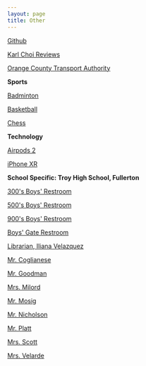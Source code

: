```yaml
---
layout: page
title: Other
---
```


[Github](https://karlcxu.github.io/KarlChoiReviews/2007/10/19/Github.html)

[Karl Choi Reviews](https://karlcxu.github.io/KarlChoiReviews/2019/01/29/Kcxreviews.html)

[Orange County Transport Authority](https://karlcxu.github.io/KarlChoiReviews/1991/01/01/OCTA.html)

**Sports**

[Badminton](https://karlcxu.github.io/KarlChoiReviews/1934/07/05/Badminton.html)

[Basketball](https://karlcxu.github.io/KarlChoiReviews/1891/12/01/Basketball.html)

[Chess](https://karlcxu.github.io/KarlChoiReviews/1851/05/01/Modern-Chess.html)

**Technology**

[Airpods 2](https://karlcxu.github.io/KarlChoiReviews/2019/03/29/Airpods2.html)

[iPhone XR](https://karlcxu.github.io/KarlChoiReviews/2018/09/12/iPhone-XR.html)

**School Specific: Troy High School, Fullerton**

[300's Boys' Restroom](https://karlcxu.github.io/KarlChoiReviews/2019/01/30/300-Restroom.html)

[500's Boys' Restroom](https://karlcxu.github.io/KarlChoiReviews/2019/01/29/500Restroom.html)

[900's Boys' Restroom](https://karlcxu.github.io/KarlChoiReviews/2019/01/30/900-Restroom.html)

[Boys' Gate Restroom](https://karlcxu.github.io/KarlChoiReviews/2019/01/30/Gate-Restroom.html)

[Librarian, Iliana Velazquez](https://karlcxu.github.io/KarlChoiReviews/2019/01/29/THS-Librarian.html)

[Mr. Coglianese](https://karlcxu.github.io/KarlChoiReviews/2019/01/29/Mr.-Coglianese.html)

[Mr. Goodman](https://karlcxu.github.io/KarlChoiReviews/2019/02/06/Mr-Goodman.html)

[Mrs. Milord](https://karlcxu.github.io/KarlChoiReviews/2019/02/06/Mrs-Milord.html)

[Mr. Mosig](https://karlcxu.github.io/KarlChoiReviews/2019/02/06/Mr-Mosig.html)

[Mr. Nicholson](https://karlcxu.github.io/KarlChoiReviews/2019/02/06/Mr-Nicholson.html)

[Mr. Platt](https://karlcxu.github.io/KarlChoiReviews/2019/02/06/Mr-Platt.html)

[Mrs. Scott](https://karlcxu.github.io/KarlChoiReviews/2019/02/06/Mrs-Scott.html)

[Mrs. Velarde](https://karlcxu.github.io/KarlChoiReviews/2019/08/21/Mrs-Velarde.html)


